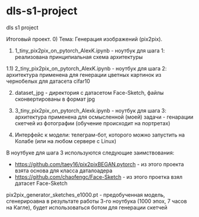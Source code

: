 # dls-s1-project
dls s1 project

Итоговый проект.
0) Тема: Генерация изображений (pix2pix).

1) 1_tiny_pix2pix_on_pytorch_AlexK.ipynb - ноутбук для шага 1: реализована принципиальная схема архитектуры

1.1) 2_tiny_pix2pix_on_pytorch_AlexK.ipynb - ноутбук для шага 2: архитектура применена для генерации цветных картинок из чернобелых для датасета cifar10

2) dataset_jpg - директория с датасетом Face-Sketch, файлы сконвертированы в формат jpg

3) 3_tiny_pix2pix_on_pytorch_Alexk.ipynb - ноутбук для шага 3: архитектура применена для осмысленной (моей) задачи - генарации скетчей из фотографии (обучение происходит на портретах)

4) Интерфейс к модели: телеграм-бот, которого можно запустить на Колабе (или на любом сервере с Linux)

В ноутбуке для шага 3 используются следующие заимствования:
 - https://github.com/taey16/pix2pixBEGAN.pytorch - из этого проекта взята основа для класса даталоадера
 - https://github.com/chaofengc/Face-Sketch - из этого проетка взял датасет Face-Sketch

pix2pix_generator_sketches_e1000.pt - предобученная модель, сгенерироавна в результате работы 3-го ноутбука (1000 эпох, 7 часов на Кагле), будет использоваться ботом для генерации скетчей


